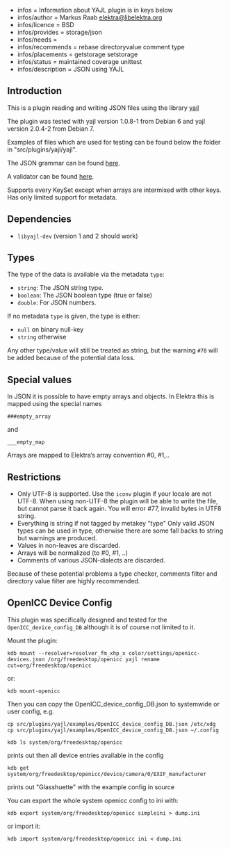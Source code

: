 - infos = Information about YAJL plugin is in keys below
- infos/author = Markus Raab <elektra@libelektra.org>
- infos/licence = BSD
- infos/provides = storage/json
- infos/needs =
- infos/recommends = rebase directoryvalue comment type
- infos/placements = getstorage setstorage
- infos/status = maintained coverage unittest
- infos/description = JSON using YAJL

## Introduction

This is a plugin reading and writing JSON files
using the library [yail](http://lloyd.github.com/yajl/)

The plugin was tested with yajl version 1.0.8-1 from Debian 6
and yajl version 2.0.4-2 from Debian 7.

Examples of files which are used for testing can be found
below the folder in "src/plugins/yajl/yajl".

The JSON grammar can be found [here](http://www.ietf.org/rfc/rfc4627.txt).

A validator can be found [here](http://jsonlint.com/).

Supports every KeySet except when arrays are intermixed with other keys.
Has only limited support for metadata.

## Dependencies

- `libyajl-dev` (version 1 and 2 should work)

## Types

The type of the data is available via the metadata `type`:

- `string`:
  The JSON string type.
- `boolean`:
  The JSON boolean type (true or false)
- `double`:
  For JSON numbers.

If no metadata `type` is given, the type is either:

- `null` on binary null-key
- `string` otherwise

Any other type/value will still be treated as string, but
the warning `#78` will be added because of the potential
data loss.

## Special values

In JSON it is possible to have empty arrays and objects.
In Elektra this is mapped using the special names

    ###empty_array

and

    ___empty_map

Arrays are mapped to Elektra’s array convention #0, #1,..

## Restrictions

- Only UTF-8 is supported. Use the `iconv` plugin if your locale are
  not UTF-8. When using non-UTF-8 the plugin will be able to write
  the file, but cannot parse it back again. You will error #77,
  invalid bytes in UTF8 string.
- Everything is string if not tagged by metakey "type"
  Only valid JSON types can be used in type, otherwise there are some
  fall backs to string but warnings are produced.
- Values in non-leaves are discarded.
- Arrays will be normalized (to #0, #1, ..)
- Comments of various JSON-dialects are discarded.

Because of these potential problems a type checker,
comments filter and directory value filter are highly recommended.

## OpenICC Device Config

This plugin was specifically designed and tested for the
`OpenICC_device_config_DB` although it is of course not limited
to it.

Mount the plugin:

    kdb mount --resolver=resolver_fm_xhp_x color/settings/openicc-devices.json /org/freedesktop/openicc yajl rename cut=org/freedesktop/openicc

or:

    kdb mount-openicc

Then you can copy the OpenICC_device_config_DB.json
to systemwide or user config, e.g.

    cp src/plugins/yajl/examples/OpenICC_device_config_DB.json /etc/xdg
    cp src/plugins/yajl/examples/OpenICC_device_config_DB.json ~/.config

    kdb ls system/org/freedesktop/openicc

prints out then all device entries available in the config

    kdb get system/org/freedesktop/openicc/device/camera/0/EXIF_manufacturer

prints out "Glasshuette" with the example config in source

You can export the whole system openicc config to ini with:

    kdb export system/org/freedesktop/openicc simpleini > dump.ini

or import it:

    kdb import system/org/freedesktop/openicc ini < dump.ini

